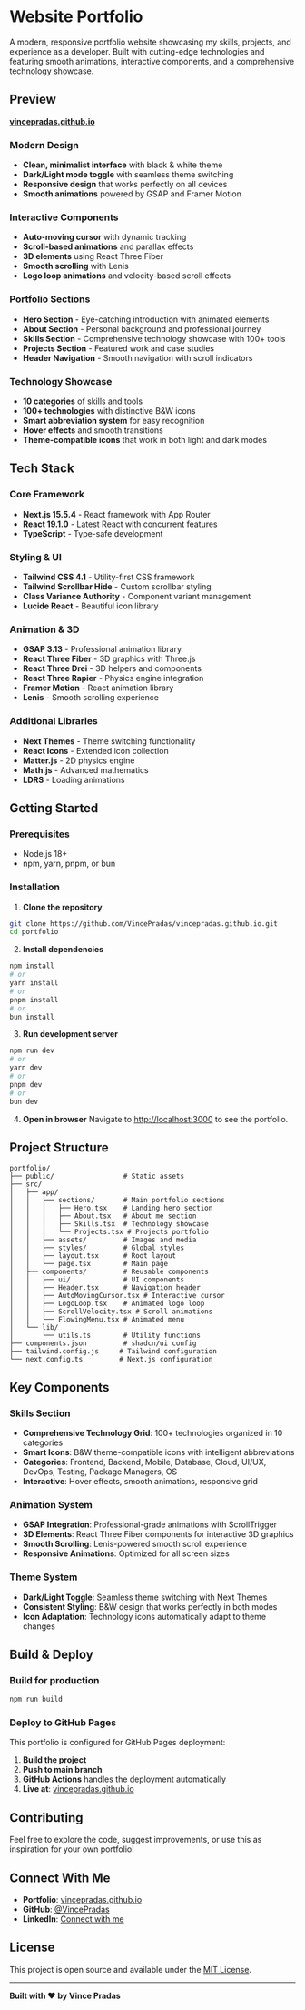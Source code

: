 # Website Portfolio

A modern, responsive portfolio website showcasing my skills, projects, and experience as a developer. Built with cutting-edge technologies and featuring smooth animations, interactive components, and a comprehensive technology showcase.

## Preview

**[vincepradas.github.io](https://vincepradas.github.io)**

### **Modern Design**
- **Clean, minimalist interface** with black & white theme
- **Dark/Light mode toggle** with seamless theme switching
- **Responsive design** that works perfectly on all devices
- **Smooth animations** powered by GSAP and Framer Motion

### **Interactive Components**
- **Auto-moving cursor** with dynamic tracking
- **Scroll-based animations** and parallax effects
- **3D elements** using React Three Fiber
- **Smooth scrolling** with Lenis
- **Logo loop animations** and velocity-based scroll effects

### **Portfolio Sections**
- **Hero Section** - Eye-catching introduction with animated elements
- **About Section** - Personal background and professional journey
- **Skills Section** - Comprehensive technology showcase with 100+ tools
- **Projects Section** - Featured work and case studies
- **Header Navigation** - Smooth navigation with scroll indicators

### **Technology Showcase**
- **10 categories** of skills and tools
- **100+ technologies** with distinctive B&W icons
- **Smart abbreviation system** for easy recognition
- **Hover effects** and smooth transitions
- **Theme-compatible icons** that work in both light and dark modes

## **Tech Stack**

### **Core Framework**
- **Next.js 15.5.4** - React framework with App Router
- **React 19.1.0** - Latest React with concurrent features
- **TypeScript** - Type-safe development

### **Styling & UI**
- **Tailwind CSS 4.1** - Utility-first CSS framework
- **Tailwind Scrollbar Hide** - Custom scrollbar styling
- **Class Variance Authority** - Component variant management
- **Lucide React** - Beautiful icon library

### **Animation & 3D**
- **GSAP 3.13** - Professional animation library
- **React Three Fiber** - 3D graphics with Three.js
- **React Three Drei** - 3D helpers and components
- **React Three Rapier** - Physics engine integration
- **Framer Motion** - React animation library
- **Lenis** - Smooth scrolling experience

### **Additional Libraries**
- **Next Themes** - Theme switching functionality
- **React Icons** - Extended icon collection
- **Matter.js** - 2D physics engine
- **Math.js** - Advanced mathematics
- **LDRS** - Loading animations

## **Getting Started**

### **Prerequisites**
- Node.js 18+ 
- npm, yarn, pnpm, or bun

### **Installation**

1. **Clone the repository**
```bash
git clone https://github.com/VincePradas/vincepradas.github.io.git
cd portfolio
```

2. **Install dependencies**
```bash
npm install
# or
yarn install
# or
pnpm install
# or
bun install
```

3. **Run development server**
```bash
npm run dev
# or
yarn dev
# or
pnpm dev
# or
bun dev
```

4. **Open in browser**
Navigate to [http://localhost:3000](http://localhost:3000) to see the portfolio.

## **Project Structure**

```
portfolio/
├── public/                 # Static assets
├── src/
│   ├── app/
│   │   ├── sections/       # Main portfolio sections
│   │   │   ├── Hero.tsx    # Landing hero section
│   │   │   ├── About.tsx   # About me section
│   │   │   ├── Skills.tsx  # Technology showcase
│   │   │   └── Projects.tsx # Projects portfolio
│   │   ├── assets/         # Images and media
│   │   ├── styles/         # Global styles
│   │   ├── layout.tsx      # Root layout
│   │   └── page.tsx        # Main page
│   ├── components/         # Reusable components
│   │   ├── ui/             # UI components
│   │   ├── Header.tsx      # Navigation header
│   │   ├── AutoMovingCursor.tsx # Interactive cursor
│   │   ├── LogoLoop.tsx    # Animated logo loop
│   │   ├── ScrollVelocity.tsx # Scroll animations
│   │   └── FlowingMenu.tsx # Animated menu
│   └── lib/
│       └── utils.ts        # Utility functions
├── components.json         # shadcn/ui config
├── tailwind.config.js     # Tailwind configuration
└── next.config.ts         # Next.js configuration
```

## **Key Components**

### **Skills Section**
- **Comprehensive Technology Grid**: 100+ technologies organized in 10 categories
- **Smart Icons**: B&W theme-compatible icons with intelligent abbreviations
- **Categories**: Frontend, Backend, Mobile, Database, Cloud, UI/UX, DevOps, Testing, Package Managers, OS
- **Interactive**: Hover effects, smooth animations, responsive grid

### **Animation System**
- **GSAP Integration**: Professional-grade animations with ScrollTrigger
- **3D Elements**: React Three Fiber components for interactive 3D graphics
- **Smooth Scrolling**: Lenis-powered smooth scroll experience
- **Responsive Animations**: Optimized for all screen sizes

### **Theme System**
- **Dark/Light Toggle**: Seamless theme switching with Next Themes
- **Consistent Styling**: B&W design that works perfectly in both modes
- **Icon Adaptation**: Technology icons automatically adapt to theme changes

## **Build & Deploy**

### **Build for production**
```bash
npm run build
```

### **Deploy to GitHub Pages**
This portfolio is configured for GitHub Pages deployment:

1. **Build the project**
2. **Push to main branch**
3. **GitHub Actions** handles the deployment automatically
4. **Live at**: [vincepradas.github.io](https://vincepradas.github.io)

## **Contributing**

Feel free to explore the code, suggest improvements, or use this as inspiration for your own portfolio!

## **Connect With Me**

- **Portfolio**: [vincepradas.github.io](https://vincepradas.github.io)
- **GitHub**: [@VincePradas](https://github.com/VincePradas)
- **LinkedIn**: [Connect with me](https://linkedin.com/in/vincepradas)

## **License**

This project is open source and available under the [MIT License](LICENSE).

---

**Built with ❤️ by Vince Pradas**

